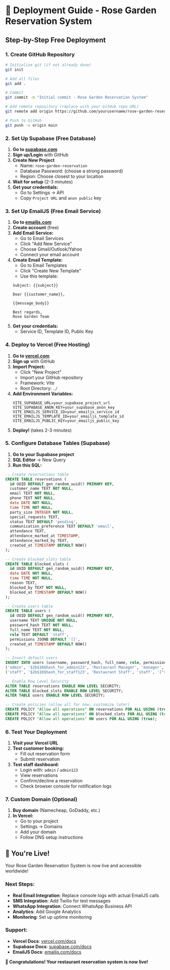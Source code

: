 # 🚀 Deployment Guide - Rose Garden Reservation System

## Step-by-Step Free Deployment

### 1. Create GitHub Repository

```bash
# Initialize git (if not already done)
git init

# Add all files
git add .

# Commit
git commit -m "Initial commit - Rose Garden Reservation System"

# Add remote repository (replace with your GitHub repo URL)
git remote add origin https://github.com/yourusername/rose-garden-reservation.git

# Push to GitHub
git push -u origin main
```

### 2. Set Up Supabase (Free Database)

1. **Go to [supabase.com](https://supabase.com)**
2. **Sign up/Login** with GitHub
3. **Create New Project**
   - Name: `rose-garden-reservation`
   - Database Password: (choose a strong password)
   - Region: Choose closest to your location
4. **Wait for setup** (2-3 minutes)
5. **Get your credentials:**
   - Go to Settings → API
   - Copy `Project URL` and `anon public` key

### 3. Set Up EmailJS (Free Email Service)

1. **Go to [emailjs.com](https://emailjs.com)**
2. **Create account** (free)
3. **Add Email Service:**
   - Go to Email Services
   - Click "Add New Service"
   - Choose Gmail/Outlook/Yahoo
   - Connect your email account
4. **Create Email Template:**
   - Go to Email Templates
   - Click "Create New Template"
   - Use this template:
   ```
   Subject: {{subject}}
   
   Dear {{customer_name}},
   
   {{message_body}}
   
   Best regards,
   Rose Garden Team
   ```
5. **Get your credentials:**
   - Service ID, Template ID, Public Key

### 4. Deploy to Vercel (Free Hosting)

1. **Go to [vercel.com](https://vercel.com)**
2. **Sign up** with GitHub
3. **Import Project:**
   - Click "New Project"
   - Import your GitHub repository
   - Framework: Vite
   - Root Directory: `./`
4. **Add Environment Variables:**
   ```
   VITE_SUPABASE_URL=your_supabase_project_url
   VITE_SUPABASE_ANON_KEY=your_supabase_anon_key
   VITE_EMAILJS_SERVICE_ID=your_emailjs_service_id
   VITE_EMAILJS_TEMPLATE_ID=your_emailjs_template_id
   VITE_EMAILJS_PUBLIC_KEY=your_emailjs_public_key
   ```
5. **Deploy!** (takes 2-3 minutes)

### 5. Configure Database Tables (Supabase)

1. **Go to your Supabase project**
2. **SQL Editor** → New Query
3. **Run this SQL:**

```sql
-- Create reservations table
CREATE TABLE reservations (
  id UUID DEFAULT gen_random_uuid() PRIMARY KEY,
  customer_name TEXT NOT NULL,
  email TEXT NOT NULL,
  phone TEXT NOT NULL,
  date DATE NOT NULL,
  time TIME NOT NULL,
  party_size INTEGER NOT NULL,
  special_requests TEXT,
  status TEXT DEFAULT 'pending',
  communication_preference TEXT DEFAULT 'email',
  attendance TEXT,
  attendance_marked_at TIMESTAMP,
  attendance_marked_by TEXT,
  created_at TIMESTAMP DEFAULT NOW()
);

-- Create blocked_slots table
CREATE TABLE blocked_slots (
  id UUID DEFAULT gen_random_uuid() PRIMARY KEY,
  date DATE NOT NULL,
  time TIME NOT NULL,
  reason TEXT,
  blocked_by TEXT NOT NULL,
  blocked_at TIMESTAMP DEFAULT NOW()
);

-- Create users table
CREATE TABLE users (
  id UUID DEFAULT gen_random_uuid() PRIMARY KEY,
  username TEXT UNIQUE NOT NULL,
  password_hash TEXT NOT NULL,
  full_name TEXT NOT NULL,
  role TEXT DEFAULT 'staff',
  permissions JSONB DEFAULT '[]',
  created_at TIMESTAMP DEFAULT NOW()
);

-- Insert default users
INSERT INTO users (username, password_hash, full_name, role, permissions) VALUES
('admin', '$2b$10$hash_for_admin123', 'Restaurant Manager', 'manager', '["view_reservations", "manage_reservations", "view_analytics", "manage_users", "mark_attendance"]'),
('staff', '$2b$10$hash_for_staff123', 'Restaurant Staff', 'staff', '["view_reservations", "manage_reservations", "mark_attendance"]');

-- Enable Row Level Security
ALTER TABLE reservations ENABLE ROW LEVEL SECURITY;
ALTER TABLE blocked_slots ENABLE ROW LEVEL SECURITY;
ALTER TABLE users ENABLE ROW LEVEL SECURITY;

-- Create policies (allow all for now, customize later)
CREATE POLICY "Allow all operations" ON reservations FOR ALL USING (true);
CREATE POLICY "Allow all operations" ON blocked_slots FOR ALL USING (true);
CREATE POLICY "Allow all operations" ON users FOR ALL USING (true);
```

### 6. Test Your Deployment

1. **Visit your Vercel URL**
2. **Test customer booking:**
   - Fill out reservation form
   - Submit reservation
3. **Test staff dashboard:**
   - Login with: `admin` / `admin123`
   - View reservations
   - Confirm/decline a reservation
   - Check browser console for notification logs

### 7. Custom Domain (Optional)

1. **Buy domain** (Namecheap, GoDaddy, etc.)
2. **In Vercel:**
   - Go to your project
   - Settings → Domains
   - Add your domain
   - Follow DNS setup instructions

## 🎉 You're Live!

Your Rose Garden Reservation System is now live and accessible worldwide!

### Next Steps:
- **Real Email Integration**: Replace console logs with actual EmailJS calls
- **SMS Integration**: Add Twilio for text messages
- **WhatsApp Integration**: Connect WhatsApp Business API
- **Analytics**: Add Google Analytics
- **Monitoring**: Set up uptime monitoring

### Support:
- **Vercel Docs**: [vercel.com/docs](https://vercel.com/docs)
- **Supabase Docs**: [supabase.com/docs](https://supabase.com/docs)
- **EmailJS Docs**: [emailjs.com/docs](https://emailjs.com/docs)

**🚀 Congratulations! Your restaurant reservation system is now live!**
